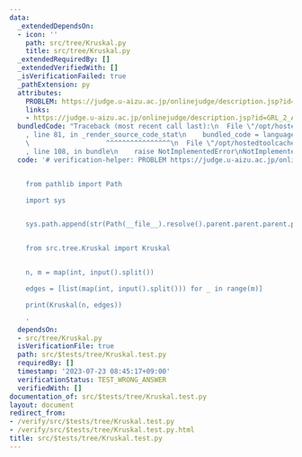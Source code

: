 ```yaml
---
data:
  _extendedDependsOn:
  - icon: ''
    path: src/tree/Kruskal.py
    title: src/tree/Kruskal.py
  _extendedRequiredBy: []
  _extendedVerifiedWith: []
  _isVerificationFailed: true
  _pathExtension: py
  attributes:
    PROBLEM: https://judge.u-aizu.ac.jp/onlinejudge/description.jsp?id=GRL_2_A
    links:
    - https://judge.u-aizu.ac.jp/onlinejudge/description.jsp?id=GRL_2_A
  bundledCode: "Traceback (most recent call last):\n  File \"/opt/hostedtoolcache/Python/3.11.4/x64/lib/python3.11/site-packages/onlinejudge_verify/documentation/build.py\"\
    , line 81, in _render_source_code_stat\n    bundled_code = language.bundle(\n\
    \                   ^^^^^^^^^^^^^^^^\n  File \"/opt/hostedtoolcache/Python/3.11.4/x64/lib/python3.11/site-packages/onlinejudge_verify/languages/python.py\"\
    , line 108, in bundle\n    raise NotImplementedError\nNotImplementedError\n"
  code: '# verification-helper: PROBLEM https://judge.u-aizu.ac.jp/onlinejudge/description.jsp?id=GRL_2_A


    from pathlib import Path

    import sys


    sys.path.append(str(Path(__file__).resolve().parent.parent.parent.parent))


    from src.tree.Kruskal import Kruskal


    n, m = map(int, input().split())

    edges = [list(map(int, input().split())) for _ in range(m)]

    print(Kruskal(n, edges))

    '
  dependsOn:
  - src/tree/Kruskal.py
  isVerificationFile: true
  path: src/$tests/tree/Kruskal.test.py
  requiredBy: []
  timestamp: '2023-07-23 08:45:17+09:00'
  verificationStatus: TEST_WRONG_ANSWER
  verifiedWith: []
documentation_of: src/$tests/tree/Kruskal.test.py
layout: document
redirect_from:
- /verify/src/$tests/tree/Kruskal.test.py
- /verify/src/$tests/tree/Kruskal.test.py.html
title: src/$tests/tree/Kruskal.test.py
---
```

